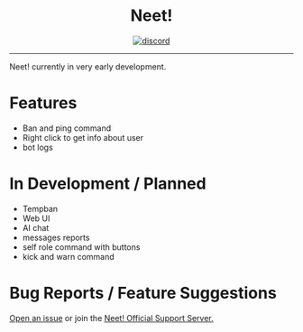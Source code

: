 <p align="center">

</p>

<h1 align="center">Neet!</h1>

<p align="center">
  <a href="https://discord.gg/mC2w6AaA">
    <img src="https://img.shields.io/badge/Discord-5865F2?style=for-the-badge&logo=discord&logoColor=white" alt="discord"/>
  </a>
</p>

---

Neet! currently in very early development.

# Features

- Ban and ping command
- Right click to get info about user
- bot logs

# In Development / Planned

- Tempban
- Web UI
- AI chat
- messages reports
- self role command with buttons
- kick and warn command

# Bug Reports / Feature Suggestions

[Open an issue](https://github.com/antekes1/Neet-DC-bot/issues) or join
the [Neet! Official Support Server.](https://discord.gg/mC2w6AaA)
